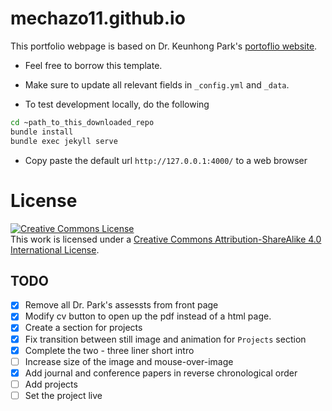 # mechazo11.github.io

This portfolio webpage is based on Dr. Keunhong Park's [portoflio website](https://github.com/keunhong/keunhong.github.io).

- Feel free to borrow this template.
- Make sure to update all relevant fields in `_config.yml` and `_data`.

- To test development locally, do the following

```bash
cd ~path_to_this_downloaded_repo
bundle install
bundle exec jekyll serve
```

- Copy paste the default url ```http://127.0.0.1:4000/``` to a web browser

# License
<a rel="license" href="http://creativecommons.org/licenses/by-sa/4.0/"><img alt="Creative Commons License" style="border-width:0" src="https://i.creativecommons.org/l/by-sa/4.0/88x31.png" /></a><br />This work is licensed under a <a rel="license" href="http://creativecommons.org/licenses/by-sa/4.0/">Creative Commons Attribution-ShareAlike 4.0 International License</a>.


## TODO

* [x] Remove all Dr. Park's assessts from front page
* [x] Modify cv button to open up the pdf instead of a html page.
* [x] Create a section for projects
* [x] Fix transition between still image and animation for `Projects` section
* [x] Complete the two - three liner short intro
* [ ] Increase size of the image and mouse-over-image
* [x] Add journal and conference papers in reverse chronological order
* [ ] Add projects
* [ ] Set the project live